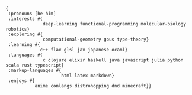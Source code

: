 ```edn
{
 :pronouns [he him]
 :interests #{
              deep-learning functional-programming molecular-biology robotics}
 :exploring #{
              computational-geometry gpus type-theory}
 :learning #{
             c++ flax glsl jax japanese ocaml}
 :languages #{
              c clojure elixir haskell java javascript julia python scala rust typescript}
 :markup-languages #{
                     html latex markdown}
 :enjoys #{
           anime conlangs distrohopping dnd minecraft}}
```

<!--
**HktOverload/HktOverload** is a ✨ _special_ ✨ repository because its `README.md` (this file) appears on your GitHub profile.

Here are some ideas to get you started:

- 🔭 I’m currently working on ...
- 🌱 I’m currently learning ...
- 👯 I’m looking to collaborate on ...
- 🤔 I’m looking for help with ...
- 💬 Ask me about ...
- 📫 How to reach me: ...
- 😄 Pronouns: ...
- ⚡ Fun fact: ...
-->
